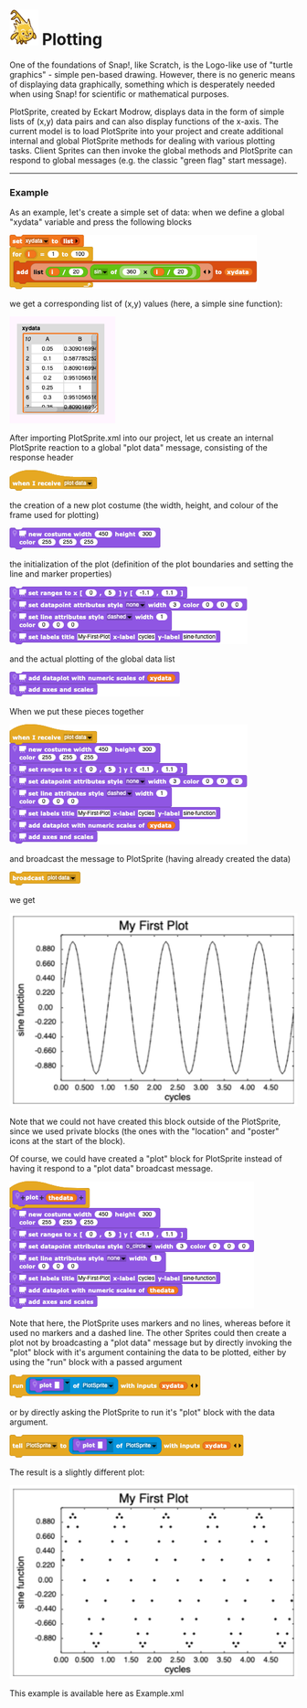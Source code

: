 # <img alt="scientific-snap-icon" src="../images/einstein_snap.png" width="50"/> Plotting

One of the foundations of Snap!, like Scratch, is the Logo-like use of "turtle graphics" - simple pen-based drawing.  However, there is no generic means of displaying data graphically, something which is desperately needed when using Snap! for scientific or mathematical purposes.

PlotSprite, created by Eckart Modrow, displays data in the form of simple lists of (x,y) data pairs and can also display functions of the x-axis.  The current model is to load PlotSprite into your project and create additional internal and global PlotSprite methods for dealing with various plotting tasks.  Client Sprites can then invoke the global methods and PlotSprite can respond to global messages (e.g. the classic "green flag" start message).

---

### Example

As an example, let's create a simple set of data: when we define a global "xydata" variable and press the following blocks

![block that creates data](./images/create_data.png)

we get a corresponding list of (x,y) values (here, a simple sine function):

![created sine function data](./images/created_data.png)

After importing PlotSprite.xml into our project, let us create an internal PlotSprite reaction to a global "plot data" message, consisting of the response header

![respond to plot data message](./images/when_I_receive_plot_data.png)

the creation of a new plot costume (the width, height, and colour of the frame used for plotting)

![create a plot costume](./images/new_costume.png)

the initialization of the plot (definition of the plot boundaries and setting the line and marker properties)

![plot initialization](./images/plot_properties.png)

and the actual plotting of the global data list

![create plot of data](./images/create_plot.png)

When we put these pieces together

![final plot data block](./images/plot_data_block.png)

and broadcast the message to PlotSprite (having already created the data)

![broadcast a plot data message](./images/broadcast_plot_data.png)

we get

![line plot of data](./images/line_plot.png)

Note that we could not have created this block outside of the PlotSprite, since we used private blocks (the ones with the "location" and "poster" icons at the start of the block).

Of course, we could have created a "plot" block for PlotSprite instead of having it respond to a "plot data" broadcast message.

![a plot block](./images/plot_block.png)

Note that here, the PlotSprite uses markers and no lines, whereas before it used no markers and a dashed line.  The other Sprites could then create a plot not by broadcasting a "plot data" message but by directly invoking the "plot" block with it's argument containing the data to be plotted, either by using the "run" block with a passed argument

![run the plot block](./images/run_plot.png)

or by directly asking the PlotSprite to run it's "plot" block with the data argument.

![tell the PlotSprite to run the plot block](./images/tell_run_plot.png)

The result is a slightly different plot:

![marker plot of data](./images/marker_plot.png)

This example is available here as Example.xml


